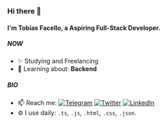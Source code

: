 ### Hi there 👋

#### I'm Tobías Facello, a Aspiring Full-Stack Developer.

##### NOW

- ✨ Studying and Freelancing
- 🌱 Learning about: **Backend**

##### BIO
- 📫 Reach me:
[![Telegram](https://img.shields.io/badge/Telegram-2CA5E0?style=flat&logo=telegram&logoColor=white)](https://t.me/tobiasfacello)
[![Twitter](https://img.shields.io/badge/Twitter-1DA1F2?style=flat&logo=twitter&logoColor=white)](https://twitter.com/fache_dev)
[![LinkedIn](https://img.shields.io/badge/LinkedIn-0077B5?style=flat&logo=linkedin&logoColor=white)](https://www.linkedin.com/in/tobiasfacello/)
- ⚙️ I use daily: `.ts`, `.js`, `.html`, `.css`, `.json`.
